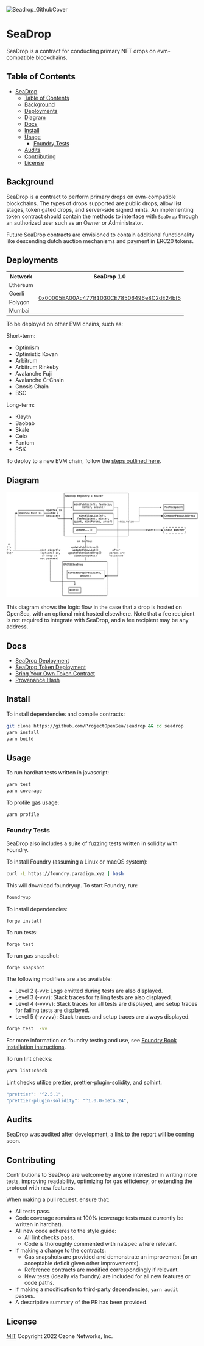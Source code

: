 ![Seadrop_GithubCover](https://user-images.githubusercontent.com/6371847/193665838-3c8f0363-8ba2-48c6-914e-ea0bc60c460b.png)

# SeaDrop

SeaDrop is a contract for conducting primary NFT drops on evm-compatible blockchains.

## Table of Contents

- [SeaDrop](#seadrop)
  - [Table of Contents](#table-of-contents)
  - [Background](#background)
  - [Deployments](#deployments)
  - [Diagram](#diagram)
  - [Docs](#docs)
  - [Install](#install)
  - [Usage](#usage)
    - [Foundry Tests](#foundry-tests)
  - [Audits](#audits)
  - [Contributing](#contributing)
  - [License](#license)

## Background

SeaDrop is a contract to perform primary drops on evm-compatible blockchains. The types of drops supported are public drops, allow list stages, token gated drops, and server-side signed mints. An implementing token contract should contain the methods to interface with `SeaDrop` through an authorized user such as an Owner or Administrator.

Future SeaDrop contracts are envisioned to contain additional functionality like descending dutch auction mechanisms and payment in ERC20 tokens.

## Deployments

<table>
<tr>
<th>Network</th>
<th>SeaDrop 1.0</th>
</tr>

<tr><td>Ethereum</td><td rowspan="14">

[0x00005EA00Ac477B1030CE78506496e8C2dE24bf5](https://etherscan.io/address/0x00005EA00Ac477B1030CE78506496e8C2dE24bf5#code)

</td></tr>
<tr><td>Goerli</td></tr>
<tr><td>Polygon</td></tr>
<tr><td>Mumbai</td></tr>
</table>

To be deployed on other EVM chains, such as:

Short-term:

- Optimism
- Optimistic Kovan
- Arbitrum
- Arbitrum Rinkeby
- Avalanche Fuji
- Avalanche C-Chain
- Gnosis Chain
- BSC

Long-term:

- Klaytn
- Baobab
- Skale
- Celo
- Fantom
- RSK

To deploy to a new EVM chain, follow the [steps outlined here](docs/SeaDropDeployment.md).

## Diagram

![SeaDrop Diagram](img/seadrop-diagram.png)

This diagram shows the logic flow in the case that a drop is hosted on OpenSea, with an optional mint hosted elsewhere. Note that a fee recipient is not required to integrate with SeaDrop, and a fee recipient may be any address.

## Docs

- [SeaDrop Deployment](docs/SeaDropDeployment.md)
- [SeaDrop Token Deployment](docs/SeaDropTokenDeployment.md)
- [Bring Your Own Token Contract](docs/BringYourOwnTokenContract.md)
- [Provenance Hash](docs/ProvenanceHash.md)

## Install

To install dependencies and compile contracts:

```bash
git clone https://github.com/ProjectOpenSea/seadrop && cd seadrop
yarn install
yarn build
```

## Usage

To run hardhat tests written in javascript:

```bash
yarn test
yarn coverage
```

To profile gas usage:

```bash
yarn profile
```

### Foundry Tests

SeaDrop also includes a suite of fuzzing tests written in solidity with Foundry.

To install Foundry (assuming a Linux or macOS system):

```bash
curl -L https://foundry.paradigm.xyz | bash
```

This will download foundryup. To start Foundry, run:

```bash
foundryup
```

To install dependencies:

```
forge install
```

To run tests:

```
forge test
```

To run gas snapshot:

```
forge snapshot
```

The following modifiers are also available:

- Level 2 (-vv): Logs emitted during tests are also displayed.
- Level 3 (-vvv): Stack traces for failing tests are also displayed.
- Level 4 (-vvvv): Stack traces for all tests are displayed, and setup traces for failing tests are displayed.
- Level 5 (-vvvvv): Stack traces and setup traces are always displayed.

```bash
forge test  -vv
```

For more information on foundry testing and use, see [Foundry Book installation instructions](https://book.getfoundry.sh/getting-started/installation).

To run lint checks:

```bash
yarn lint:check
```

Lint checks utilize prettier, prettier-plugin-solidity, and solhint.

```javascript
"prettier": "^2.5.1",
"prettier-plugin-solidity": "^1.0.0-beta.24",
```

## Audits

SeaDrop was audited after development, a link to the report will be coming soon.

## Contributing

Contributions to SeaDrop are welcome by anyone interested in writing more tests, improving readability, optimizing for gas efficiency, or extending the protocol with new features.

When making a pull request, ensure that:

- All tests pass.
- Code coverage remains at 100% (coverage tests must currently be written in hardhat).
- All new code adheres to the style guide:
  - All lint checks pass.
  - Code is thoroughly commented with natspec where relevant.
- If making a change to the contracts:
  - Gas snapshots are provided and demonstrate an improvement (or an acceptable deficit given other improvements).
  - Reference contracts are modified correspondingly if relevant.
  - New tests (ideally via foundry) are included for all new features or code paths.
- If making a modification to third-party dependencies, `yarn audit` passes.
- A descriptive summary of the PR has been provided.

## License

[MIT](LICENSE) Copyright 2022 Ozone Networks, Inc.
